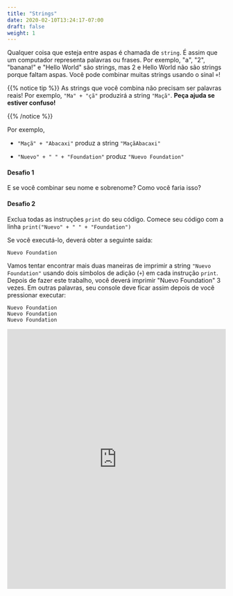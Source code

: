 ```yaml
---
title: "Strings"
date: 2020-02-10T13:24:17-07:00
draft: false
weight: 1
---
```


Qualquer coisa que esteja entre aspas é chamada de `string`. É assim que um computador representa palavras ou frases. Por exemplo, "a", "2", "banana!" e "Hello World" são strings, mas 2 e Hello World não são strings porque faltam aspas. Você pode combinar muitas strings usando o sinal `+`!

{{% notice tip %}}
As strings que você combina não precisam ser palavras reais! Por exemplo, `"Ma" + "çã"` produzirá a string `"Maçã"`.
<b>Peça ajuda se estiver confuso!</b>

{{% /notice %}}

Por exemplo,

- `"Maçã" + "Abacaxi"` produz a string `"MaçãAbacaxi"`

- `"Nuevo" + " " + "Foundation"` produz `"Nuevo Foundation"`


#### Desafio 1

E se você combinar seu nome e sobrenome? Como você faria isso?

#### Desafio 2

Exclua todas as instruções `print` do seu código. Comece seu código com a linha `print("Nuevo" + " " + "Foundation")`

Se você executá-lo, deverá obter a seguinte saída:

    Nuevo Foundation

Vamos tentar encontrar mais duas maneiras de imprimir a string `"Nuevo Foundation"` usando dois símbolos de adição (`+`) em cada instrução `print`. Depois de fazer este trabalho, você deverá imprimir "Nuevo Foundation" 3 vezes. Em outras palavras, seu console deve ficar assim depois de você pressionar executar:

    Nuevo Foundation
    Nuevo Foundation
    Nuevo Foundation

<iframe src="https://trinket.io/embed/python/b238d85d0d" width="100%" height="600" frameborder="0" marginwidth="0" marginheight="0" allowfullscreen></iframe>